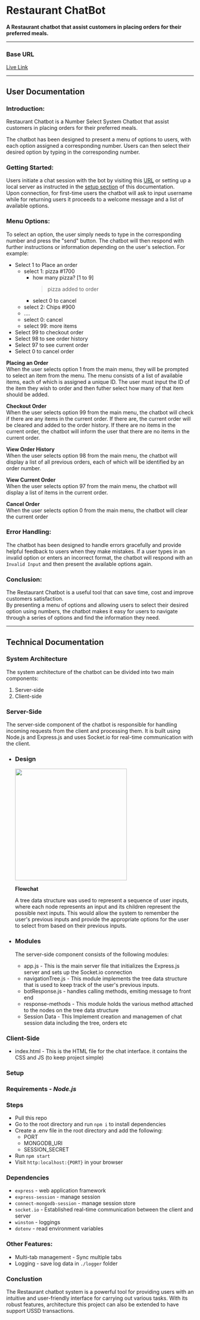 # **Restaurant ChatBot**

**A Restaurant chatbot that assist customers in placing orders for their preferred meals.**

-----
### Base URL
  [Live Link](https://restaurant-chatbot.onrender.com)

---

## **User Documentation**

### **Introduction:**
Restaurant Chatbot is a Number Select System Chatbot that assist customers in placing orders for their preferred meals.

The chatbot has been designed to present a menu of options to users, with each option assigned a corresponding number. Users can then select their desired option by typing in the corresponding number.

### **Getting Started:**

Users initiate a chat session with the bot by visiting this [URL](https://restaurant-chatbot.onrender.com) or setting up a local server as instructed in the [setup section](#setup) of this documentation.  
Upon connection, for first-time users the chatbot will ask to input username while for returning users it proceeds to a welcome message and a list of available options.

### **Menu Options:**
To select an option, the user simply needs to type in the corresponding number and press the "send" button. The chatbot will then respond with further instructions or information depending on the user's selection.
For example:

- Select 1 to Place an order
   - select 1: pizza #1700
     - how many pizza? [1 to 9]
       > pizza added to order
     - select 0 to cancel
   - select 2: Chips #900
   - ....
   - select 0: cancel
   - select 99: more items
- Select 99 to checkout order
- Select 98 to see order history
- Select 97 to see current order
- Select 0 to cancel order
   
**Placing an Order**   
When the user selects option 1 from the main menu, they will be prompted to select an item from the menu. The menu consists of a list of available items, each of which is assigned a unique ID. The user must input the ID of the item they wish to order and then futher select how many of that item should be added.

**Checkout Order**   
When the user selects option 99 from the main menu, the chatbot will check if there are any items in the current order. If there are, the current order will be cleared and added to the order history. If there are no items in the current order, the chatbot will inform the user that there are no items in the current order.

**View Order History**  
When the user selects option 98 from the main menu, the chatbot will display a list of all previous orders, each of which will be identified by an order number.

**View Current Order**  
When the user selects option 97 from the main menu, the chatbot will display a list of items in the current order.

**Cancel Order**  
When the user selects option 0 from the main menu, the chatbot will clear the current order



### **Error Handling:**
The chatbot has been designed to handle errors gracefully and provide helpful feedback to users when they make mistakes. If a user types in an invalid option or enters an incorrect format, the chatbot will respond with an `Invalid Input` and then present the available options again.

### **Conclusion:**
The Restaurant Chatbot is a useful tool that can save time, cost and improve customers satisfaction.  
By presenting a menu of options and allowing users to select their desired option using numbers, the chatbot makes it easy for users to navigate through a series of options and find the information they need.

---
## **Technical Documentation**

### System Architecture

The system architecture of the chatbot can be divided into two main components:

1. Server-side
2. Client-side

### Server-Side
The server-side component of the chatbot is responsible for handling incoming requests from the client and processing them. It is built using Node.js and Express.js and uses Socket.io for real-time communication with the client.

- ### Design

  <img src="https://lh3.googleusercontent.com/u/0/drive-viewer/AAOQEOQxt0uu48uflOnyscRCPxz3o8893LrLEOJc1Rstuk1csCgFj6ryze1H744Ruhh1OAYYz_SwIggAUr1OToKXFQbARFz0=w2572-h5706" height="300px" >   

  **Flowchat**

  A tree data structure was used to represent a sequence of user inputs, where each node represents an input and its children represent the possible next inputs. This would allow the system to remember the user's previous inputs and provide the appropriate options for the user to select from based on their previous inputs.
  
- ### Modules
  The server-side component consists of the following modules:
  - app.js - This is the main server file that initializes the Express.js server and sets up the Socket.io connection   
  - navigationTree.js - This module implements the tree data structure that is used to keep track of the user's previous inputs.
  - botResponse.js - handles calling methods, emiting message to front end
  - response-methods - This module holds the various method attached to the nodes on the tree data structure  
  - Session Data - This Implement creation and managemen of chat session data including the tree, orders etc 

### Client-Side
  - index.html - This is the HTML file for the chat interface. it contains the CSS and JS (to keep project simple)

### **Setup**

### Requirements  - *Node.js*
      
### Steps
- Pull this repo
- Go to the root directory and run  `npm i` to install dependencies
- Create a .env file in the root directory and add the following:
     - PORT
     - MONGODB_URI
     - SESSION_SECRET
- Run  `npm start`
- Visit `http:localhost:{PORT}` in your browser

### Dependencies
- `express` - web application framework 
- `express-session` - manage session
- `connect-mongodb-session` - manage session store
- `socket.io` - Established real-time communication between the client and server
- `winston` - loggings
- `dotenv` - read environment variables

### Other Features:
- Multi-tab management - Sync multiple tabs
- Logging - save log data in `./logger` folder

### Conclustion

The Restaurant chatbot system is a powerful tool for providing users with an intuitive and user-friendly interface for carrying out various tasks. With its robust features, architecture this project can also be extended to have support USSD transactions.



